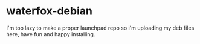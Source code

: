 # waterfox-debian
I'm too lazy to make a proper launchpad repo so i'm uploading my deb files here, have fun and happy installing.
